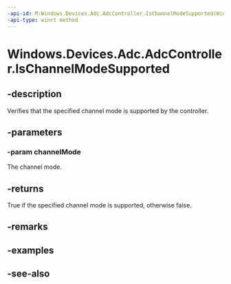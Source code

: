 ```yaml
---
-api-id: M:Windows.Devices.Adc.AdcController.IsChannelModeSupported(Windows.Devices.Adc.AdcChannelMode)
-api-type: winrt method
---
```


<!-- Method syntax
public bool IsChannelModeSupported(Windows.Devices.Adc.AdcChannelMode channelMode)
-->

# Windows.Devices.Adc.AdcController.IsChannelModeSupported

## -description
Verifies that the specified channel mode is supported by the controller.

## -parameters
### -param channelMode
The channel mode.

## -returns
True if the specified channel mode is supported, otherwise false.

## -remarks

## -examples

## -see-also
